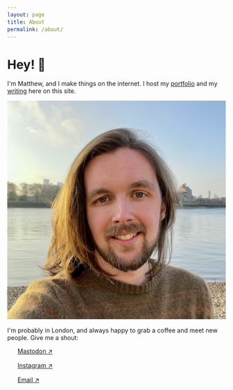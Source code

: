 ```yaml
---
layout: page
title: About
permalink: /about/
---
```


<h1>Hey! 🤘</h1>

I'm Matthew, and I make things on the internet. I host my [portfolio](/portfolio) and my [writing](/) here on this site.

<img src="/assets/images/matthew-square.jpg" alt="Matthew O'Donnell" class="image-frame">

I'm probably in London, and always happy to grab a coffee and meet new people. Give me a shout:

<ul style="list-style: none; display: flex; flex-direction: column; gap: 1rem;">
	<li><a href="https://mastodon.social/@andhash39" target="_blank">Mastodon &#8599;</a></li>
	<li><a href="https://www.instagram.com/mattjamesod/" target="_blank">Instagram &#8599;</a></li>
	<li><a href="mailto:mattjamesod@gmail.com" target="_blank">Email &#8599;</a></li>
</ul>